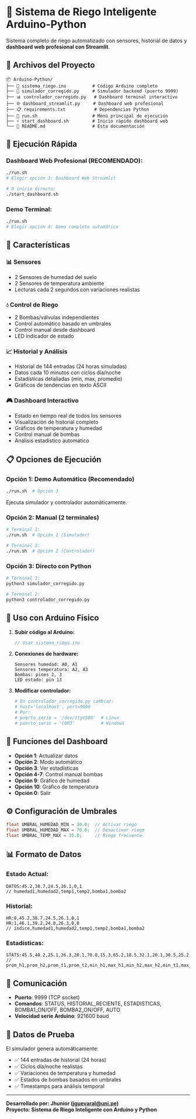 # 🌱 Sistema de Riego Inteligente Arduino-Python

Sistema completo de riego automatizado con sensores, historial de datos y **dashboard web profesional con Streamlit**.

## 📁 Archivos del Proyecto

```
📦 Arduino-Python/
├── 🤖 sistema_riego.ino          # Código Arduino completo
├── 🔧 simulador_corregido.py     # Simulador backend (puerto 9999)
├── 📊 controlador_corregido.py   # Dashboard terminal interactivo
├── 🌐 dashboard_streamlit.py     # Dashboard web profesional
├── 📋 requirements.txt           # Dependencias Python
├── 🚀 run.sh                     # Menú principal de ejecución
├── ⚡ start_dashboard.sh         # Inicio rápido dashboard web
└── 📖 README.md                  # Esta documentación
```

## 🚀 Ejecución Rápida

### **Dashboard Web Profesional (RECOMENDADO):**

```bash
./run.sh
# Elegir opción 3: Dashboard Web Streamlit

# O inicio directo:
./start_dashboard.sh
```

### **Demo Terminal:**

```bash
./run.sh
# Elegir opción 4: Demo completo automático
```

## 🔧 Características

### 📊 **Sensores**

-  2 Sensores de humedad del suelo
-  2 Sensores de temperatura ambiente
-  Lecturas cada 2 segundos con variaciones realistas

### 💧 **Control de Riego**

-  2 Bombas/válvulas independientes
-  Control automático basado en umbrales
-  Control manual desde dashboard
-  LED indicador de estado

### 📈 **Historial y Análisis**

-  Historial de 144 entradas (24 horas simuladas)
-  Datos cada 10 minutos con ciclos día/noche
-  Estadísticas detalladas (min, max, promedio)
-  Gráficos de tendencias en texto ASCII

### 🎮 **Dashboard Interactivo**

-  Estado en tiempo real de todos los sensores
-  Visualización de historial completo
-  Gráficos de temperatura y humedad
-  Control manual de bombas
-  Análisis estadístico automático

## 📋 Opciones de Ejecución

### **Opción 1: Demo Automático (Recomendado)**

```bash
./run.sh  # Opción 3
```

Ejecuta simulador y controlador automáticamente.

### **Opción 2: Manual (2 terminales)**

```bash
# Terminal 1:
./run.sh  # Opción 1 (Simulador)

# Terminal 2:
./run.sh  # Opción 2 (Controlador)
```

### **Opción 3: Directo con Python**

```bash
# Terminal 1:
python3 simulador_corregido.py

# Terminal 2:
python3 controlador_corregido.py
```

## 🤖 Uso con Arduino Físico

1. **Subir código al Arduino:**

   ```cpp
   // Usar sistema_riego.ino
   ```

2. **Conexiones de hardware:**

   ```
   Sensores humedad: A0, A1
   Sensores temperatura: A2, A3
   Bombas: pines 2, 3
   LED estado: pin 13
   ```

3. **Modificar controlador:**
   ```python
   # En controlador_corregido.py cambiar:
   # host='localhost', port=9999
   # Por:
   # puerto_serie = '/dev/ttyUSB0'  # Linux
   # puerto_serie = 'COM3'          # Windows
   ```

## 🎯 Funciones del Dashboard

-  **Opción 1**: Actualizar datos
-  **Opción 2**: Modo automático
-  **Opción 3**: Ver estadísticas
-  **Opción 4-7**: Control manual bombas
-  **Opción 9**: Gráfico de humedad
-  **Opción 10**: Gráfico de temperatura
-  **Opción 0**: Salir

## ⚙️ Configuración de Umbrales

```cpp
float UMBRAL_HUMEDAD_MIN = 30.0;  // Activar riego
float UMBRAL_HUMEDAD_MAX = 70.0;  // Desactivar riego
float UMBRAL_TEMP_MAX = 35.0;     // Riego frecuente
```

## 📊 Formato de Datos

### Estado Actual:

```
DATOS:45.2,38.7,24.5,26.1,0,1
// humedad1,humedad2,temp1,temp2,bomba1,bomba2
```

### Historial:

```
HR:0,45.2,38.7,24.5,26.1,0,1
HR:1,46.1,39.2,24.8,26.3,0,0
// índice,humedad1,humedad2,temp1,temp2,bomba1,bomba2
```

### Estadísticas:

```
STATS:45.5,40.2,25.1,26.3,20.1,70.8,15.3,65.2,18.5,32.1,20.1,30.5,25.2,18.7
// prom_h1,prom_h2,prom_t1,prom_t2,min_h1,max_h1,min_h2,max_h2,min_t1,max_t1,min_t2,max_t2,%bomba1,%bomba2
```

## 🔌 Comunicación

-  **Puerto**: 9999 (TCP socket)
-  **Comandos**: STATUS, HISTORIAL_RECIENTE, ESTADISTICAS, BOMBA1_ON/OFF, BOMBA2_ON/OFF, AUTO
-  **Velocidad serie Arduino**: 921600 baud

## 🧪 Datos de Prueba

El simulador genera automáticamente:

-  ✅ 144 entradas de historial (24 horas)
-  ✅ Ciclos día/noche realistas
-  ✅ Variaciones de temperatura y humedad
-  ✅ Estados de bombas basados en umbrales
-  ✅ Timestamps para análisis temporal

---

**Desarrollado por: Jhunior (jguevaral@uni.pe)**  
**Proyecto: Sistema de Riego Inteligente con Arduino y Python**
